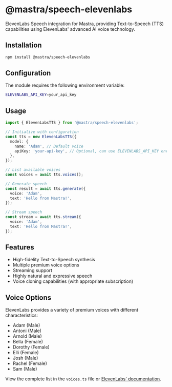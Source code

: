# @mastra/speech-elevenlabs

ElevenLabs Speech integration for Mastra, providing Text-to-Speech (TTS) capabilities using ElevenLabs' advanced AI voice technology.

## Installation

```bash
npm install @mastra/speech-elevenlabs
```

## Configuration

The module requires the following environment variable:

```bash
ELEVENLABS_API_KEY=your_api_key
```

## Usage

```typescript
import { ElevenLabsTTS } from '@mastra/speech-elevenlabs';

// Initialize with configuration
const tts = new ElevenLabsTTS({
  model: {
    name: 'Adam', // Default voice
    apiKey: 'your-api-key', // Optional, can use ELEVENLABS_API_KEY env var
  },
});

// List available voices
const voices = await tts.voices();

// Generate speech
const result = await tts.generate({
  voice: 'Adam',
  text: 'Hello from Mastra!',
});

// Stream speech
const stream = await tts.stream({
  voice: 'Adam',
  text: 'Hello from Mastra!',
});
```

## Features

- High-fidelity Text-to-Speech synthesis
- Multiple premium voice options
- Streaming support
- Highly natural and expressive speech
- Voice cloning capabilities (with appropriate subscription)

## Voice Options

ElevenLabs provides a variety of premium voices with different characteristics:

- Adam (Male)
- Antoni (Male)
- Arnold (Male)
- Bella (Female)
- Dorothy (Female)
- Elli (Female)
- Josh (Male)
- Rachel (Female)
- Sam (Male)

View the complete list in the `voices.ts` file or [ElevenLabs' documentation](https://docs.elevenlabs.io/api-reference/voices).
